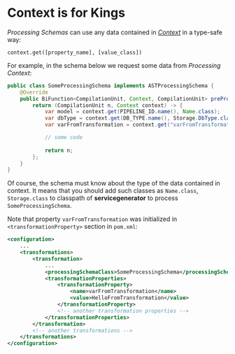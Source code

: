 # Context is for Kings

*Processing Schemas* can use any data contained in [*Context*](https://github.com/NickyKlaus/service-generator-api/blob/master/src/main/java/com/home/servicegenerator/api/context/Context.java) in a type-safe way:
```
context.get([property_name], [value_class])
```
For example, in the schema below we request some data from *Processing Context*:
```java hl_lines="5 6 7" linenums="1"
public class SomeProcessingSchema implements ASTProcessingSchema {
    @Override
    public BiFunction<CompilationUnit, Context, CompilationUnit> preProcessCompilationUnit() {
        return (CompilationUnit n, Context context) -> {
            var model = context.get(PIPELINE_ID.name(), Name.class);
            var dbType = context.get(DB_TYPE.name(), Storage.DbType.class);
            var varFromTransformation = context.get("varFromTransformation", String.class);

            // some code
            
            return n;
        };
    }    
}
```
Of course, the schema must know about the type of the data contained in context.
It means that you should add such classes as `Name.class`, `Storage.class` to classpath of **servicegenerator** to process `SomeProcessingSchema`. 

Note that property `varFromTransformation` was initialized in `<transformationProperty>` section in `pom.xml`:
```xml hl_lines="9 10" linenums="1"
<configuration>
    ...
    <transformations>
        <transformation>
            ...
            <processingSchemaClass>SomeProcessingSchema</processingSchemaClass>
            <transformationProperties>
                <transformationProperty>
                    <name>varFromTransformation</name>
                    <value>HelloFromTransformation</value>
                </transformationProperty>
                <!-- another transformation properties -->
            </transformationProperties>
        </transformation>
        <!-- another transformations -->
    </transformations>
</configuration>
```